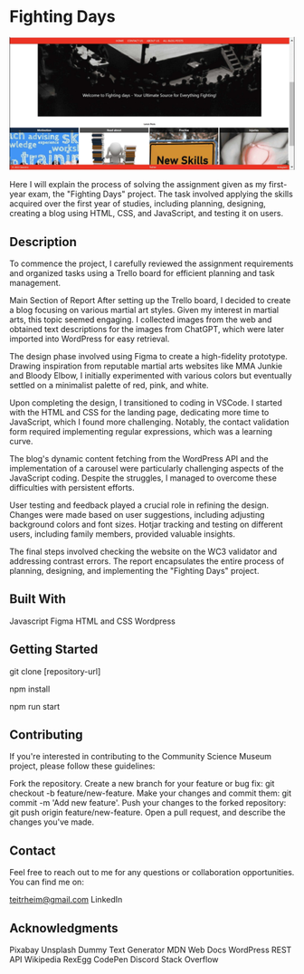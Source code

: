 # Fighting Days

![image](/images/5.fighting%20days%20landing%20page_1_11zon.png)

Here I will explain the process of solving the assignment given as my first-year exam, the "Fighting Days" project. The task involved applying the skills acquired over the first year of studies, including planning, designing, creating a blog using HTML, CSS, and JavaScript, and testing it on users.

## Description

To commence the project, I carefully reviewed the assignment requirements and organized tasks using a Trello board for efficient planning and task management.

Main Section of Report <a name="main-section-of-report"></a>
After setting up the Trello board, I decided to create a blog focusing on various martial art styles. Given my interest in martial arts, this topic seemed engaging. I collected images from the web and obtained text descriptions for the images from ChatGPT, which were later imported into WordPress for easy retrieval.

The design phase involved using Figma to create a high-fidelity prototype. Drawing inspiration from reputable martial arts websites like MMA Junkie and Bloody Elbow, I initially experimented with various colors but eventually settled on a minimalist palette of red, pink, and white.

Upon completing the design, I transitioned to coding in VSCode. I started with the HTML and CSS for the landing page, dedicating more time to JavaScript, which I found more challenging. Notably, the contact validation form required implementing regular expressions, which was a learning curve.

The blog's dynamic content fetching from the WordPress API and the implementation of a carousel were particularly challenging aspects of the JavaScript coding. Despite the struggles, I managed to overcome these difficulties with persistent efforts.

User testing and feedback played a crucial role in refining the design. Changes were made based on user suggestions, including adjusting background colors and font sizes. Hotjar tracking and testing on different users, including family members, provided valuable insights.

The final steps involved checking the website on the WC3 validator and addressing contrast errors. The report encapsulates the entire process of planning, designing, and implementing the "Fighting Days" project.

## Built With

Javascript
Figma
HTML and CSS
Wordpress

## Getting Started

git clone [repository-url]

npm install

npm run start

## Contributing

If you're interested in contributing to the Community Science Museum project, please follow these guidelines:

Fork the repository.
Create a new branch for your feature or bug fix: git checkout -b feature/new-feature.
Make your changes and commit them: git commit -m 'Add new feature'.
Push your changes to the forked repository: git push origin feature/new-feature.
Open a pull request, and describe the changes you've made.

## Contact

Feel free to reach out to me for any questions or collaboration opportunities. You can find me on:

teitrheim@gmail.com
LinkedIn

## Acknowledgments

Pixabay
Unsplash
Dummy Text Generator
MDN Web Docs
WordPress REST API
Wikipedia
RexEgg
CodePen
Discord
Stack Overflow
